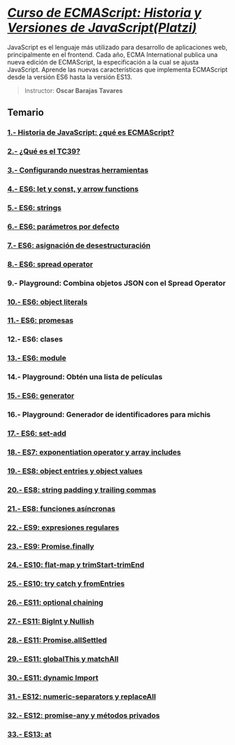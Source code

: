 # [*Curso de ECMAScript: Historia y Versiones de JavaScript(**Platzi**)*](https://platzi.com/cursos/ecmascript-6/)

JavaScript es el lenguaje más utilizado para desarrollo de aplicaciones web, principalmente en el frontend. Cada año, ECMA International publica una nueva edición de ECMAScript, la especificación a la cual se ajusta JavaScript. Aprende las nuevas características que implementa ECMAScript desde la versión ES6 hasta la versión ES13.

> Instructor: **Oscar Barajas Tavares**

## Temario

### [1.- Historia de JavaScript: ¿qué es ECMAScript?](./lecciones/1.-Historia-de-javaScript-qué-es-ecmascript.md)

### [2.- ¿Qué es el TC39?](./lecciones/2.-Que-es-el-tc39.md)

### [3.- Configurando nuestras herramientas](./lecciones/3.-Configurando-nuestras-herramientas.md)

### [4.- ES6: let y const, y arrow functions](./lecciones/4.-Es6-let%20-const-y-arrow-functions.md)

### [5.- ES6: strings](./lecciones/5.-Es6-strings.md)

### [6.- ES6: parámetros por defecto](./lecciones/6.-Es6-parámetros-por-defecto.md)

### [7.- ES6: asignación de desestructuración](./lecciones/7.-Es6-asignación-de-desestructuración.md)

### [8.- ES6: spread operator](./lecciones/8.-Es6-spread-operator.md)

### 9.- Playground: Combina objetos JSON con el Spread Operator

### [10.- ES6: object literals](./lecciones/10.-Es6-object-literals.md)

### [11.- ES6: promesas](./lecciones/11.-Es6-promesas.md)

### 12.- ES6: clases

### [13.- ES6: module](./lecciones/13.-Es6-module.md)

### 14.- Playground: Obtén una lista de películas

### [15.- ES6: generator](./lecciones/15.-Es6-generator.md)

### 16.- Playground: Generador de identificadores para michis

### [17.- ES6: set-add](./lecciones/17.-Es6-set-add.md)

### [18.- ES7: exponentiation operator y array includes](./lecciones/18.-Es7-exponentiation-operator-y-array-includes.md)

### [19.- ES8: object entries y object values](./lecciones/19.-Es8-object-entries-y-object-values.md)

### [20.- ES8: string padding y trailing commas](./lecciones/20.-Es8-string-padding-y-trailing-commas.md)

### [21.- ES8: funciones asíncronas](./lecciones/21.-Es8-funciones-asíncronas.md)

### [22.- ES9: expresiones regulares](./lecciones/22.-Es9-expresiones-regulares.md)

### [23.- ES9: Promise.finally](./lecciones/23.-Es9-promise.finally.md)

### [24.- ES10: flat-map y trimStart-trimEnd](./lecciones/24.-Es10-flat-map-y-trimStart-trimEnd.md)

### [25.- ES10: try catch y fromEntries](./lecciones/25.-Es10-try-catch-y-fromentries.md)

### [26.- ES11: optional chaining](./lecciones/26.-Es11-optional-chaining.md)

### [27.- ES11: BigInt y Nullish](./lecciones/27.-Es11-bigInt-y-nullish.md)

### [28.- ES11: Promise.allSettled](./lecciones/28.-Es11:-promise.allsettled.md)

### [29.- ES11: globalThis y matchAll](./lecciones/29.-Es11-globalthis-y-matchall.md)

### [30.- ES11: dynamic Import](./lecciones/30.-Es11-dynamic-import.md)

### [31.- ES12: numeric-separators y replaceAll](./lecciones/31.-Es12-numeric-separators-y-replaceall.md)

### [32.- ES12: promise-any y métodos privados](./lecciones/32.-Es12-promise-any-y-métodos-privados.md)

### [33.- ES13: at](./lecciones/33.-Es13-at.md)
